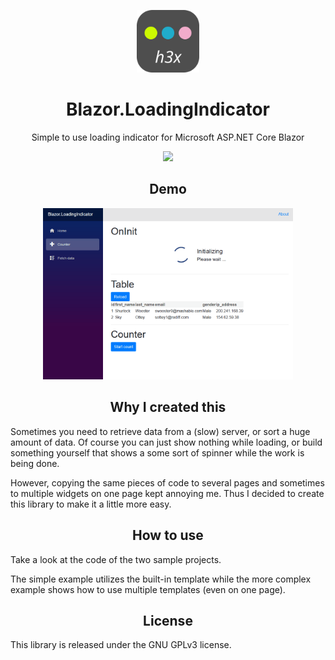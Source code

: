 <p align="center"><img width="100" src="misc/logo.svg"></p>
<h1 align="center">Blazor.LoadingIndicator</h1>
<p align="center">Simple to use loading indicator for Microsoft ASP.NET Core Blazor</p>
<p align="center">
  <a href="https://www.nuget.org/packages/H3x.Blazor.LoadingIndicator/" alt="NuGet">
    <img src="https://img.shields.io/nuget/v/H3x.Blazor.LoadingIndicator?style=for-the-badge" />
  </a>
</p>
<h2 align="center">Demo</h2>
<p align="center"><img src="misc/sample.gif" width="400"></p>
<h2 align="center">Why I created this</h2>
Sometimes you need to retrieve data from a (slow) server, or sort a huge amount of data. Of course you can just show nothing while loading, or build something yourself that shows a some sort of spinner while the work is being done.

However, copying the same pieces of code to several pages and sometimes to multiple widgets on one page kept annoying me. Thus I decided to create this library to make it a little more easy.

<h2 align="center">How to use</h2>
Take a look at the code of the two sample projects.

The simple example utilizes the built-in template while the more complex example shows how to use multiple templates (even on one page).

<h2 align="center">License</h2>
This library is released under the GNU GPLv3 license.
